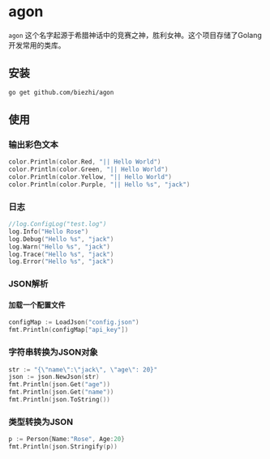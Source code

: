 # agon

`agon` 这个名字起源于希腊神话中的竞赛之神，胜利女神。这个项目存储了Golang开发常用的类库。

## 安装

```bash
go get github.com/biezhi/agon
```

## 使用

### 输出彩色文本

```go
color.Println(color.Red, "|| Hello World")
color.Println(color.Green, "|| Hello World")
color.Println(color.Yellow, "|| Hello World")
color.Println(color.Purple, "|| Hello %s", "jack")
```

### 日志

```go
//log.ConfigLog("test.log")
log.Info("Hello Rose")
log.Debug("Hello %s", "jack")
log.Warn("Hello %s", "jack")
log.Trace("Hello %s", "jack")
log.Error("Hello %s", "jack")
```

### JSON解析


#### 加载一个配置文件

```go
configMap := LoadJson("config.json")
fmt.Println(configMap["api_key"])
```

### 字符串转换为JSON对象

```go
str := "{\"name\":\"jack\", \"age\": 20}"
json := json.NewJson(str)
fmt.Println(json.Get("age"))
fmt.Println(json.Get("name"))
fmt.Println(json.ToString())
```

### 类型转换为JSON

```go
p := Person{Name:"Rose", Age:20}
fmt.Println(json.Stringify(p))
```
